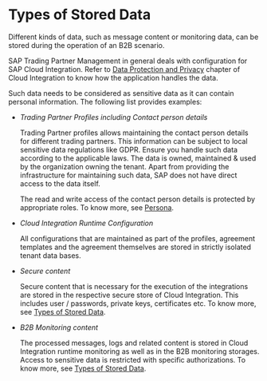 <!-- loioc36c7c61b310481ebe52c62b3bef3987 -->

# Types of Stored Data

Different kinds of data, such as message content or monitoring data, can be stored during the operation of an B2B scenario.

SAP Trading Partner Management in general deals with configuration for SAP Cloud Integration. Refer to [Data Protection and Privacy](https://help.sap.com/viewer/368c481cd6954bdfa5d0435479fd4eaf/Cloud/en-US/0e13ece39471416ebcb9fabc11727793.html) chapter of Cloud Integration to know how the application handles the data.

Such data needs to be considered as sensitive data as it can contain personal information. The following list provides examples:

-   *Trading Partner Profiles including Contact person details*

    Trading Partner profiles allows maintaining the contact person details for different trading partners. This information can be subject to local sensitive data regulations like GDPR. Ensure you handle such data according to the applicable laws. The data is owned, maintained & used by the organization owning the tenant. Apart from providing the infrastructure for maintaining such data, SAP does not have direct access to the data itself.

    The read and write access of the contact person details is protected by appropriate roles. To know more, see [Persona](persona-d0c9a80.md).

-   *Cloud Integration Runtime Configuration*

    All configurations that are maintained as part of the profiles, agreement templates and the agreement themselves are stored in strictly isolated tenant data bases.

-   *Secure content*

    Secure content that is necessary for the execution of the integrations are stored in the respective secure store of Cloud Integration. This includes user / passwords, private keys, certificates etc. To know more, see [Types of Stored Data](https://help.sap.com/viewer/368c481cd6954bdfa5d0435479fd4eaf/Cloud/en-US/183637c9cdcf4a2e8b3dbb602d888e0e.html).

-   *B2B Monitoring content*

    The processed messages, logs and related content is stored in Cloud Integration runtime monitoring as well as in the B2B monitoring storages. Access to sensitive data is restricted with specific authorizations. To know more, see [Types of Stored Data](https://help.sap.com/viewer/368c481cd6954bdfa5d0435479fd4eaf/Cloud/en-US/183637c9cdcf4a2e8b3dbb602d888e0e.html).



